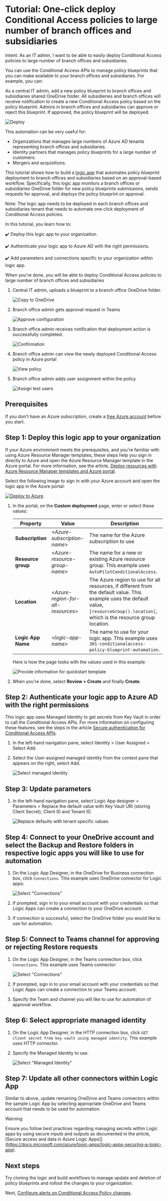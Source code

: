 # Tutorial: One-click deploy Conditional Access policies to large number of branch offices and subsidiaries

Intent: As an IT admin, I want to be able to easily deploy Conditional Access policies to large number of branch offices and subsidiaries.

You can use the Conditional Access APIs to manage policy blueprints that you can make available to your branch offices and subsidiaries. For example, you can:

As a central IT admin, add a new policy blueprint to branch offices and subsidiaries shared OneDrive folder. All subsidieries and branch offices will receive notification to create a new Conditional Access policy based on the policy blueprint. Admins in branch offices and subsidiaries can approve or reject this blueprint. If approved, the policy blueprint will be deployed.

   ![Deploy](./media/configure3.png)

This automation can be very useful for:

- Organizations that manages large numbers of Azure AD tenants representing branch offices and subsidiaries.
- Identity partners that manages policy blueprints for a large number of customers.
- Mergers and acquisitions.

This tutorial shows how to build a [logic app](../logic-apps/logic-apps-overview.md) that automates policy blueprint deployment to branch offices and subsidiaries based on an approval-based workflow. Specifically, this logic app monitors a branch offices or subsidiaries OneDrive folder for new policy blueprints submissions, sends requests for approval, and deploys the policy blueprint on approval.

Note: The logic app needs to be deployed in each branch offices and subsidiaries tenant that needs to automate one click deployment of Conditional Access policies.

In this tutorial, you learn how to:

:heavy_check_mark: Deploy this logic app to your organization.

:heavy_check_mark: Authenticate your logic app to Azure AD with the right permissions.

:heavy_check_mark: Add parameters and connections specific to your organization within logic app.

When you're done, you will be able to deploy Conditional Access policies to large number of branch offices and subsidiaries

1. Central IT admin, uploads a blueprint to a branch office OneDrive folder.

   ![Copy to OneDrive](./media/branch-office-step1.png)

1. Branch office admin gets approval request in Teams

   ![Approve configuration](./media/branch-office-step2.png)

1. Branch office admin receives notification that deployment action is successfully completed.

   ![Confirmation](./media/branch-office-step3.png)

1. Branch office admin can view the newly deployed Conditional Access policy in Azure portal

   ![View policy](./media/branch-office-step4.png)

1. Branch office admin adds user assignment within the policy

   ![Assign test users](./media/branch-office-step5.png)

## Prerequisites

If you don't have an Azure subscription, create a [free Azure account](https://azure.microsoft.com/free/?WT.mc_id=A261C142F) before you start.

## Step 1: Deploy this logic app to your organization

If your Azure environment meets the prerequisites, and you're familiar with using Azure Resource Manager templates, these steps help you sign in directly to Azure and open the Azure Resource Manager template in the Azure portal. For more information, see the article, [Deploy resources with Azure Resource Manager templates and Azure portal](https://docs.microsoft.com/azure/azure-resource-manager/templates/overview).

Select the following image to sign in with your Azure account and open the logic app in the Azure portal:

   [![Deploy to Azure](https://aka.ms/deploytoazurebutton)](https://portal.azure.com/#create/Microsoft.Template/uri/https%3A%2F%2Fraw.githubusercontent.com%2FAzure-Samples%2Fazure-ad-conditional-access-apis%2Fmain%2F03-deploy%2Fjson%2Fazuredeploy.json)

1. In the portal, on the **Custom deployment** page, enter or select these values:

   | Property | Value | Description |
   |----------|-------|-------------|
   | **Subscription** | <*Azure-subscription-name*> | The name for the Azure subscription to use |
   | **Resource group** | <*Azure-resource-group-name*> | The name for a new or existing Azure resource group. This example uses `AutoPilotConditionalAccess`. |
   | **Location** |  <*Azure-region-for-all-resources*> | The Azure region to use for all resources, if different from the default value. This example uses the default value, `[resourceGroup().location]`, which is the resource group location. |
   | **Logic App Name** | <*logic-app-name*> | The name to use for your logic app. This example uses `301-conditionalaccess-policy-blueprint-automation`. |

   Here is how the page looks with the values used in this example:

   ![Provide information for quickstart template](./media/deploy.png)

1. When you're done, select **Review + Create** and finally **Create**.

## Step 2: Authenticate your logic app to Azure AD with the right permissions

This logic app uses Managed Identity to get secrets from Key Vault in order to call the Conditional Access APIs. For more information on configuring these features, see the steps in the article [Secure authentication for Conditional Access APIs](../../doc/readme.md).

1. In the left-hand navigation pane, select Identity > User Assigned > Select Add.

1. Select the User-assigned managed identity from the context pane that appears on the right, select Add.

   ![Select managed identity](./media/blueprint-mi-edit.png)

## Step 3: Update parameters

1. In the left-hand navigation pane, select Logic App designer > Parameters > Replace the default value with Key Vault URI (storing Client Secret), Client ID and Tenant ID.

   ![Replace defaults with tenant specific values](./media/blueprint-parameters-edit.png)

## Step 4: Connect to your OneDrive account and select the Backup and Restore folders in respective logic apps you will like to use for automation

1. On the Logic App Designer, in the OneDrive for Business connection box, click `Connections`. This example uses OneDrive connector for Logic apps:

   ![Select "Connections"](./media/onedrive-new.png)

1. If prompted, sign in to your email account with your credentials so that Logic Apps can create a connection to your OneDrive account.

1. If connection is successful, select the OneDrive folder you would like to use for automation.

## Step 5: Connect to Teams channel for approving or rejecting Restore requests

1. On the Logic App Designer, in the Teams connection box, click `Connections`. This example uses Teams connector:

   ![Select "Connections"](./media/teams-new.png)

1. If prompted, sign in to your email account with your credentials so that Logic Apps can create a connection to your Teams account.

1. Specify the Team and channel you will like to use for automation of approval workflow.

## Step 6: Select appropriate managed identity

1. On the Logic App Designer, in the HTTP connection box, click `GET client secret from key vault using managed identity`. This example uses HTTP connector.

1. Specify the Managed Identity to use.

   ![Select "Managed Identity"](./media/mi-new.png)

## Step 7: Update all other connectors within Logic App

Similar to above, update remaining OneDrive and Teams connectors within the sample Logic App by selecting appropriate OneDrive and Teams account that needs to be used for automation.

> [!WARNING]
> Ensure you follow best practices regarding managing secrets within Logic apps by using secure inputs and outputs as documented in the article, [Secure access and data in Azure Logic Apps]](https://docs.microsoft.com/azure/logic-apps/logic-apps-securing-a-logic-app).

## Next steps

Try cloning the logic and build workflows to manage update and deletion of policy blueprints and rollout the changes to your organization.

Next, [Configure alerts on Conditional Access Policy changes](../04-monitor/readme.md).
